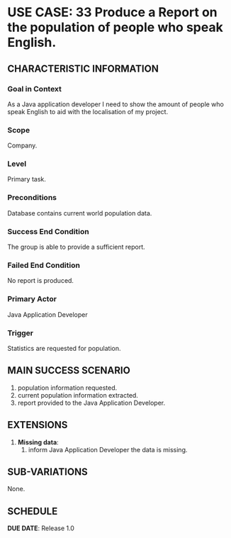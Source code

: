 # USE CASE: 33 Produce a Report on the population of people who speak English.

## CHARACTERISTIC INFORMATION

### Goal in Context

As a Java application developer I need to show the amount of people who speak English to aid with the localisation of my project.

### Scope

Company.

### Level

Primary task.

### Preconditions

Database contains current world population data.

### Success End Condition

The group is able to provide a sufficient report.

### Failed End Condition

No report is produced.

### Primary Actor

Java Application Developer

### Trigger

Statistics are requested for population.

## MAIN SUCCESS SCENARIO

1. population information requested.
2. current population information extracted.
3. report provided to the Java Application Developer.

## EXTENSIONS

1. **Missing data**:
   1. inform Java Application Developer the data is missing.

## SUB-VARIATIONS

None.

## SCHEDULE

**DUE DATE**: Release 1.0